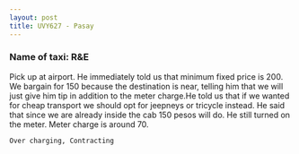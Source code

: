 ```yaml
---
layout: post
title: UVY627 - Pasay
---
```


### Name of taxi: R&E

Pick up at airport. He immediately told us that minimum fixed price is 200. We bargain for 150 because the destination is near, telling him that we will just give him tip in addition to the meter charge.He told us that if we wanted for cheap transport we should opt for jeepneys or tricycle instead.  He said that since we are already inside the cab 150 pesos will do. He still turned on the meter. Meter charge is around 70.

```Over charging, Contracting```

